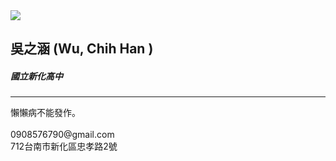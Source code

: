 <!--  宣告為HTML文件-->
<!DOCTYPE html>
<html >
<head>
  <!--  網界編碼-->
  <meta charset="UTF-8">
   <!--  網頁標題-->
  <title>名片-新化高中</title>
  <!--  連結CSS檔案-->
  <link rel="stylesheet" href="css\style.css">
</head>

<body>
    <!-- 名片區塊-->
  <div class="namecard">
  <img src="img\123.jpg" />
    <!--  名片右邊文字區塊-->
  <div class="right">
    <h2>吳之涵
    <!--  空格--> 
    <SPAN>(Wu, Chih Han )</SPAN>
    </h2>
    <H5>國立新化高中</H5>
      <!--  分隔線-->
    <HR></HR>
    <P>懶懶病不能發作。
    <br>
    <br>0908576790@gmail.com
    <br>712台南市新化區忠孝路2號
    </P>
  <!--  大圓區塊-->
    <div class="circle circle1"></div>
  <!--  小圓區塊-->
    <div class="circle circle2"></div>
  </div>
</div>

<h3 class="page_title"新化高中程式設計</h3>

</body>
</html>
